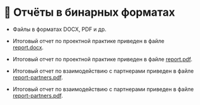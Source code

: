 # 💜 Отчёты в бинарных форматах

- Файлы в форматах DOCX, PDF и др.
- Итоговый отчет по проектной практике приведен в файле [report.docx](report.docx).
- Итоговый отчет по проектной практике приведен в файле [report.pdf](report.pdf).
  
- Итоговый отчет по взаимодействию с партнерами приведен в файле [report-partners.pdf](report-partners.pdf).
- Итоговый отчет по взаимодействию с партнерами приведен в файле [report-partners.pdf](report-partners.pdf).

